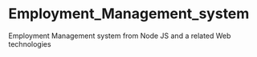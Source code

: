 # Employment_Management_system
Employment Management system from Node JS and a related Web technologies
